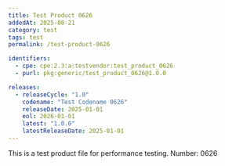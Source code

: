 ```yaml
---
title: Test Product 0626
addedAt: 2025-08-21
category: test
tags: test
permalink: /test-product-0626

identifiers:
  - cpe: cpe:2.3:a:testvendor:test_product_0626
  - purl: pkg:generic/test_product_0626@1.0.0

releases:
  - releaseCycle: "1.0"
    codename: "Test Codename 0626"
    releaseDate: 2025-01-01
    eol: 2026-01-01
    latest: "1.0.0"
    latestReleaseDate: 2025-01-01
---
```


This is a test product file for performance testing. Number: 0626

